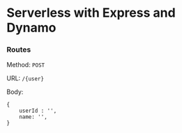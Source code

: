 # Serverless with Express and Dynamo

### Routes
Method: `POST`

URL: `/{user}`

Body: 
```
{
    userId : '',
    name: '',
}
```